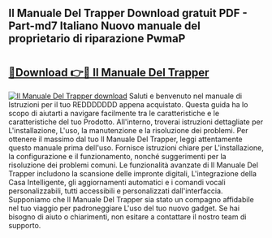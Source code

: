 ## Il Manuale Del Trapper Download gratuit PDF - Part-md7 Italiano Nuovo manuale del proprietario di riparazione PwmaP

# <h2><a href="http://dfcq77m.blite.top/?on=Il+Manuale+Del+Trapper">🔗Download 👉🔴 Il Manuale Del Trapper</a></h2>

[![Il Manuale Del Trapper download](https://i.imgur.com/lujVjoI.png)](http://dfcq77m.blite.top/?on=Il+Manuale+Del+Trapper)
Saluti e benvenuto nel manuale di Istruzioni per il tuo REDDDDDDD appena acquistato. Questa guida ha lo scopo di aiutarti a navigare facilmente tra le caratteristiche e le caratteristiche del tuo Prodotto. All'interno, troverai istruzioni dettagliate per L'installazione, L'uso, la manutenzione e la risoluzione dei problemi. Per ottenere il massimo dal tuo Il Manuale Del Trapper, leggi attentamente questo manuale prima dell'uso. Fornisce istruzioni chiare per L'installazione, la configurazione e il funzionamento, nonché suggerimenti per la risoluzione dei problemi comuni. Le funzionalità avanzate di Il Manuale Del Trapper includono la scansione delle impronte digitali, L'integrazione della Casa Intelligente, gli aggiornamenti automatici e i comandi vocali personalizzabili, tutti accessibili e personalizzati dall'interfaccia. Supponiamo che Il Manuale Del Trapper sia stato un compagno affidabile nel tuo viaggio per padroneggiare L'uso del tuo nuovo gadget. Se hai bisogno di aiuto o chiarimenti, non esitare a contattare il nostro team di supporto.
